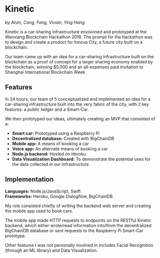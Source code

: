 # Kinetic
*by Alvin, Cong, Fang, Vivian, Ying Hang*

Kinetic is a car-sharing infrastructure envisioned and prototyped at the Wanxiang Blockchain Hackathon 2018. The prompt for the hackathon was to design and create a product for Innova City, a future city built on a blockchain. 

Our team came up with an idea for a car-sharing infrastructure built on the blockchain  as a proof of concept for a larger sharing economy enabled by the blockchain, winning $5,000 and an all-expenses paid invitation to Shanghai International Blockchain Week.

## Features
In 24 hours, our team of 5 conceptualized and implemented an idea for a car-sharing infrastructure built into the very fabric of the city, with 2 key features: a public ledger and a Smart-Car. 

We then prototyped our ideas, ultimately creating an MVP that consisted of a:
- **Smart car:** Prototyped using a Raspberry Pi
- **Decentralized database:** Created with BigChainDB
- **Mobile app:** A means of booking a car
- **Voice app:** An alternate means of booking a car
- **Node.js backend:** Hosted on Heroku
- **Data Visualization Dashboard:** To demonstrate the potential uses for the data collected in our infrastructure

## Implementation
**Languages:** Node.js/JavaScript, Swift     
**Frameworks:** Heroku, Google Dialogflow, BigChainDB

My role consisted chiefly of writing the backend web server and creating the mobile app used to book cars. 

The mobile app made HTTP requests to endpoints on the RESTful Kinetic backend, which either wrote/read information into/from the decentralized BigChainDB database or sent requests to the Raspberry Pi Smart-Car prototype.

Other features I was not personally involved in includes Facial Recognition (through an ML library) and Data Visualization.
